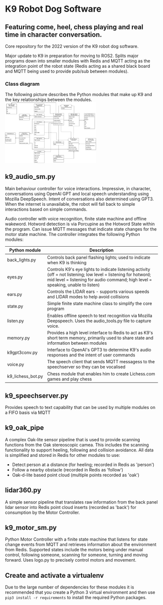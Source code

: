 # K9 Robot Dog Software
## Featuring come, heel, chess playing and real time in character conversation.

Core repository for the 2022 version of the K9 robot dog software.

Major update to K9 in preparation for moving to ROS2.  Splits major programs down into smaller modules with Redis and MQTT acting as the integration point of the robot state (Redis acting as a shared black board and MQTT being used to provide pub/sub between modules).

### Class diagram
The following picture describes the Python modules that make up K9 and the key relationships between the modules.
<img
  src="K9 class diagram.drawio.png"
  alt="K9 Class Diagram"
  title="K9 Class Diagram"
  style="display: inline-block; margin: 0 auto; max-width: 300px">

## k9_audio_sm.py
Main behaviour controller for voice interactions. Impressive, in character, conversations using OpenAI GPT and local speech understanding using Mozilla DeepSpeech. Intent of conversations also determined using GPT3.  When the internet is unavailable, the robot will fall back to simple interactions based on simple commands.

Audio controller with voice recognition, finite state machine and offline wakeword.  Hotword detection is via Porcupine as the Hotword State within the program. Can issue MQTT messages that indicate state changes for the motor state machine.  The controller integrates the following Python modules:

| Python module | Description |
|---|---|
|back_lights.py|Controls back panel flashing lights; used to indicate when K9 is thinking|
|eyes.py|Controls K9's eye lights to indicate listening activity (off = not listening; low level = listening for hotword; mid level = listening for audio command; high level = speaking, unable to listen)|
|ears.py|Controls the LIDAR ears - supports various speeds and LIDAR modes to help avoid collisions|
|state.py|Simple finite state machine class to simplify the core program|
|listen.py|Enables offline speech to text recognition via Mozilla Deepspeech. Uses the audio_tools.py file to capture voice.|
|memory.py|Provides a high level interface to Redis to act as K9's short term memory, primarily used to share state and information between modules|
|k9gpt3conv.py|Interface to OpenAI's GPT3 to determine K9's audio responses and the intent of user commands|
|voice.py|The speech client that sends MQTT messagess to the speechserver so they can be vocalised|
|k9_lichess_bot.py|Chess module that enables him to create Lichess.com games and play chess|

## k9_speechserver.py
Provides speech to text capability that can be used by multiple modules on a FIFO basis via MQTT

## k9_oak_pipe
A complex Oak-lite sensor pipeline that is used to provide scanning functions from the Oak stereoscopic camea.  This includes the scanning functionality to support heeling, following and collision avoidance.  All data is simplified and stored in Redis for other modules to use:
  * Detect person at a distance (for heeling; recorded in Redis as 'person')
  * Follow a nearby obstacle (recorded in Redis as 'follow')
  * Oak-d-lite based point cloud (multiple points recorded as 'oak')

## lidar360.py
A simple sensor pipeline that translates raw information from the back panel lidar sensor into Redis point cloud inserts (recorded as 'back') for consumption by the Motor Controller.

## k9_motor_sm.py
Python Motor Controller with a finite state machine that listens for state change events from MQTT and retrieves information about the environment from Redis.  Supported states include the motors being under manual control, following someone, scanning for someone, turning and moving forward. Uses logo.py to precisely control motors and movement.

## Create and activate a virtualenv
Due to the large number of dependencies for these modules it is recommended that you create a Python 3 virtual environment and then use ``pip3 install -r requirements`` to install the required Python packages.

